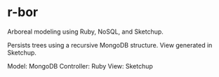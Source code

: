 r-bor
=====

Arboreal modeling using Ruby, NoSQL, and Sketchup.

Persists trees using a recursive MongoDB structure. View generated in Sketchup.

Model:      MongoDB
Controller: Ruby
View:       Sketchup

